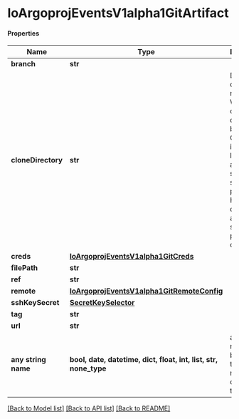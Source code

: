 # IoArgoprojEventsV1alpha1GitArtifact

#### Properties
Name | Type | Description | Notes
------------ | ------------- | ------------- | -------------
**branch** | **str** |  | [optional] 
**cloneDirectory** | **str** | Directory to clone the repository. We clone complete directory because GitArtifact is not limited to any specific Git service providers. Hence we don&#x27;t use any specific git provider client. | [optional] 
**creds** | [**IoArgoprojEventsV1alpha1GitCreds**](IoArgoprojEventsV1alpha1GitCreds.md) |  | [optional] 
**filePath** | **str** |  | [optional] 
**ref** | **str** |  | [optional] 
**remote** | [**IoArgoprojEventsV1alpha1GitRemoteConfig**](IoArgoprojEventsV1alpha1GitRemoteConfig.md) |  | [optional] 
**sshKeySecret** | [**SecretKeySelector**](SecretKeySelector.md) |  | [optional] 
**tag** | **str** |  | [optional] 
**url** | **str** |  | [optional] 
**any string name** | **bool, date, datetime, dict, float, int, list, str, none_type** | any string name can be used but the value must be the correct type | [optional]

[[Back to Model list]](../README.md#documentation-for-models) [[Back to API list]](../README.md#documentation-for-api-endpoints) [[Back to README]](../README.md)

